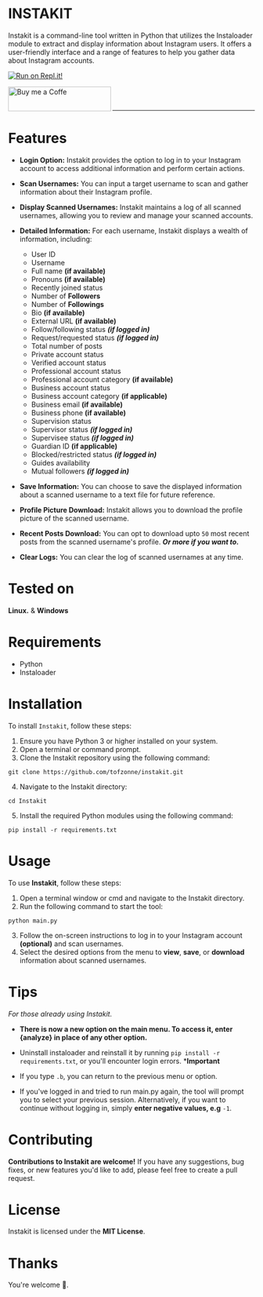 


# INSTAKIT

Instakit is a command-line tool written in Python that utilizes the Instaloader module to extract and display information about Instagram users. It offers a user-friendly interface and a range of features to help you gather data about Instagram accounts.

[![Run on Repl.it!](https://replit.com/badge/github/tofzonne/instakit)](https://replit.com/@tofzonne/instakit)<p>
    <a href="https://www.buymeacoffee.com/tofzonne">
        <img align="left"
            src="https://cdn.buymeacoffee.com/buttons/v2/default-yellow.png"
            height="50"
            width="210"
            alt="Buy me a Coffe"
        />
    </a>
</p>


<br><br>

---

<!-- <p align="center">
  <a href="https://github.com/tofzonne/github-readme-stats/graphs/contributors">
    <img alt="GitHub Contributors" src="https://img.shields.io/github/contributors/tofzonne/instakit" />
  </a>
  <a href="https://github.com/tofzonne/instakit/issues">
    <img alt="Issues" src="https://img.shields.io/github/issues/tofzonne/instakit?color=0088ff" />
  </a>
  <a href="https://github.com/tofzonne/instakit/pulls">
    <img alt="GitHub pull requests" src="https://img.shields.io/github/issues-pr/tofzonne/instakit?color=0088ff" />
  </a>
</p> -->

# Features

- **Login Option:** Instakit provides the option to log in to your Instagram account to access additional information and perform certain actions.

- **Scan Usernames:** You can input a target username to scan and gather information about their Instagram profile.

- **Display Scanned Usernames:** Instakit maintains a log of all scanned usernames, allowing you to review and manage your scanned accounts.


- **Detailed Information:** For each username, Instakit displays a wealth of information, including:

  - User ID
  - Username
  - Full name **(if available)**
  - Pronouns **(if available)**
  - Recently joined status
  - Number of **Followers**
  - Number of **Followings**
  - Bio **(if available)**
  - External URL **(if available)**
  - Follow/following status ***(if logged in)***
  - Request/requested status ***(if logged in)***
  - Total number of posts
  - Private account status
  - Verified account status
  - Professional account status
  - Professional account category **(if available)**
  - Business account status
  - Business account category **(if applicable)**
  - Business email **(if available)**
  - Business phone **(if available)**
  - Supervision status
  - Supervisor status ***(if logged in)***
  - Supervisee status ***(if logged in)***
  - Guardian ID **(if applicable)**
  - Blocked/restricted status ***(if logged in)***
  - Guides availability
  - Mutual followers ***(if logged in)***

- **Save Information:** You can choose to save the displayed information about a scanned username to a text file for future reference.

- **Profile Picture Download:** Instakit allows you to download the profile picture of the scanned username.

- **Recent Posts Download:** You can opt to download upto `50` most recent posts from the scanned username's profile.
***Or more if you want to.***

- **Clear Logs:** You can clear the log of scanned usernames at any time.

# Tested on
**Linux.** & **Windows**
# Requirements
- Python
- Instaloader

# Installation

To install `Instakit`, follow these steps:

1. Ensure you have Python 3 or higher installed on your system.
2. Open a terminal or command prompt.
3. Clone the Instakit repository using the following command:

```console
git clone https://github.com/tofzonne/instakit.git
```

4. Navigate to the Instakit directory:

```console
cd Instakit
```

5. Install the required Python modules using the following command:

```console
pip install -r requirements.txt
```

# Usage

To use **Instakit**, follow these steps:

1. Open a terminal window or cmd and navigate to the Instakit directory.
2. Run the following command to start the tool:

```console
python main.py
```

3. Follow the on-screen instructions to log in to your Instagram account **(optional)** and scan usernames.
4. Select the desired options from the menu to **view**, **save**, or **download** information about scanned usernames.

# Tips
*For those already using Instakit.*

- **There is now a new option on the main menu. To access it, enter {analyze} in place of any other option.**

- Uninstall instaloader and reinstall it by running `pip install -r requirements.txt`, or you'll encounter login errors. ***Important**

<!-- - If you accidentally selected `a` option from the main screen and **don't want to scan**, you can enter `.b` in place of the `username: ` field to return to the previous menu. -->

- If you type `.b`, you can return to the previous menu or option.


- If you've logged in and tried to run main.py again, the tool will prompt you to select your previous session. Alternatively, if you want to continue without logging in, simply **enter negative values, e.g** `-1`.

# Contributing

**Contributions to Instakit are welcome!** If you have any suggestions, bug fixes, or new features you'd like to add, please feel free to create a pull request.

# License

Instakit is licensed under the **MIT License**.

# Thanks
You're welcome 🤗.

